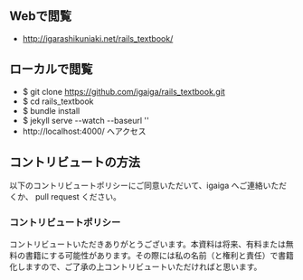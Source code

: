 ## Webで閲覧
- http://igarashikuniaki.net/rails_textbook/

## ローカルで閲覧
- $ git clone https://github.com/igaiga/rails_textbook.git
- $ cd rails_textbook
- $ bundle install
- $ jekyll serve --watch --baseurl ''
- http://localhost:4000/ へアクセス

## コントリビュートの方法
以下のコントリビュートポリシーにご同意いただいて、igaiga へご連絡いただくか、 pull request ください。

### コントリビュートポリシー
コントリビュートいただきありがとうございます。本資料は将来、有料または無料の書籍にする可能性があります。その際には私の名前（と権利と責任）で書籍化しますので、ご了承の上コントリビュートいただければと思います。
